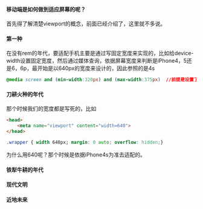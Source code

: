 #### 移动端是如何做到适应屏幕的呢？

首先得了解清楚viewport的概念，前面已经介绍了，这里就不多说。

#### 第一种

在没有rem的年代，要适配手机主要是通过写固定宽度来实现的，比如给device-width设置固定宽度，然后通过媒体查询，依据屏幕宽度来判断是iPhone4，5还是6，6p，最开始是以640px的宽度来设计的，因此参照的是4s

```css
@media screen and (min-width:320px) and (max-width:375px)  //前提是设置了meta标签的viewport
```



#### 刀耕火种的年代

那个时候我们的宽度都是写死的，比如

```html
<head>
    <meta name="viewport" content="width=640">
</head>
```

```css
.wrapper { width 640px; margin: 0 auto; overflow: hidden;}
```

为什么用640呢？那个时候是依据iPhone4s为准去适配的。

#### 铁犁牛耕的年代



#### 现代文明



#### 近地未来











